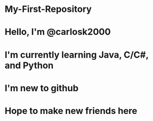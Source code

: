 # My-First-Repository
# Hello, I'm @carlosk2000
# I'm currently learning Java, C/C#, and Python
# I'm new to github
# Hope to make new friends here
